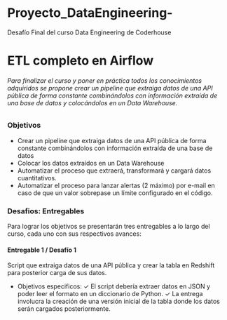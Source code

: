 # Proyecto_DataEngineering-
Desafío Final del curso Data Engineering de Coderhouse
# ETL completo en Airflow
###### Para finalizar el curso y poner en práctica todos los conocimientos adquiridos se propone crear un pipeline que extraiga datos de una API pública de forma constante combinándolos con información extraída de una base de datos y colocándolos en un Data Warehouse.


### Objetivos
- Crear un pipeline que extraiga datos de una API pública de forma
constante combinándolos con información extraída de una base de
datos
- Colocar los datos extraídos en un Data Warehouse
- Automatizar el proceso que extraerá, transformará y cargará datos
cuantitativos.
- Automatizar el proceso para lanzar alertas (2 máximo) por e-mail en
caso de que un valor sobrepase un límite configurado en el código.

### Desafios: Entregables
Para lograr los objetivos se presentarán tres entregables a lo largo del curso, cada uno con sus respectivos avances:

#### Entregable 1 / Desafío 1
Script que extraiga datos de una API pública y crear la tabla en Redshift para posterior carga de sus datos.
- Objetivos especificos:
✓  El script debería extraer datos en JSON y poder leer el formato en un diccionario de Python.
✓ La entrega involucra la creación de una versión inicial de la tabla donde los datos serán cargados posteriormente.
